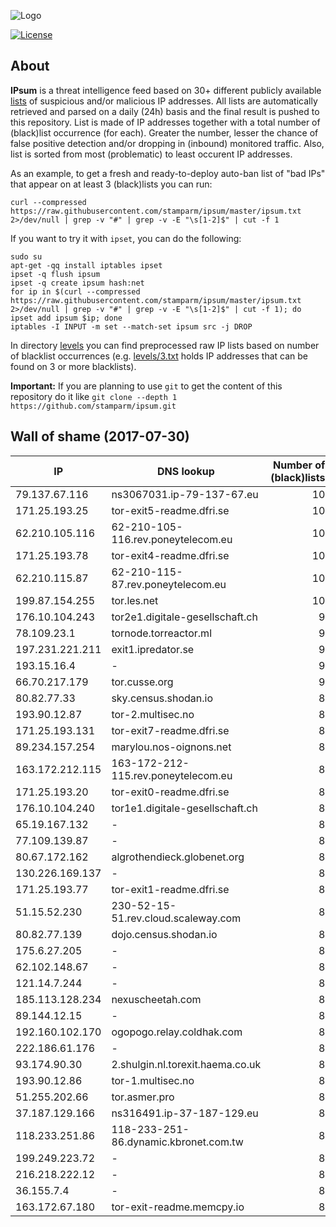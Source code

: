 ![Logo](logo.png)

[![License](https://img.shields.io/badge/license-Public_domain-red.svg)](https://wiki.creativecommons.org/wiki/Public_domain)

About
----

**IPsum** is a threat intelligence feed based on 30+ different publicly available [lists](https://github.com/stamparm/maltrail) of suspicious and/or malicious IP addresses. All lists are automatically retrieved and parsed on a daily (24h) basis and the final result is pushed to this repository. List is made of IP addresses together with a total number of (black)list occurrence (for each). Greater the number, lesser the chance of false positive detection and/or dropping in (inbound) monitored traffic. Also, list is sorted from most (problematic) to least occurent IP addresses.

As an example, to get a fresh and ready-to-deploy auto-ban list of "bad IPs" that appear on at least 3 (black)lists you can run:

```
curl --compressed https://raw.githubusercontent.com/stamparm/ipsum/master/ipsum.txt 2>/dev/null | grep -v "#" | grep -v -E "\s[1-2]$" | cut -f 1
```

If you want to try it with `ipset`, you can do the following:

```
sudo su
apt-get -qq install iptables ipset
ipset -q flush ipsum
ipset -q create ipsum hash:net
for ip in $(curl --compressed https://raw.githubusercontent.com/stamparm/ipsum/master/ipsum.txt 2>/dev/null | grep -v "#" | grep -v -E "\s[1-2]$" | cut -f 1); do ipset add ipsum $ip; done
iptables -I INPUT -m set --match-set ipsum src -j DROP
```

In directory [levels](levels) you can find preprocessed raw IP lists based on number of blacklist occurrences (e.g. [levels/3.txt](levels/3.txt) holds IP addresses that can be found on 3 or more blacklists).

**Important:** If you are planning to use `git` to get the content of this repository do it like `git clone --depth 1 https://github.com/stamparm/ipsum.git`

Wall of shame (2017-07-30)
----

|IP|DNS lookup|Number of (black)lists|
|---|---|--:|
79.137.67.116|ns3067031.ip-79-137-67.eu|10
171.25.193.25|tor-exit5-readme.dfri.se|10
62.210.105.116|62-210-105-116.rev.poneytelecom.eu|10
171.25.193.78|tor-exit4-readme.dfri.se|10
62.210.115.87|62-210-115-87.rev.poneytelecom.eu|10
199.87.154.255|tor.les.net|10
176.10.104.243|tor2e1.digitale-gesellschaft.ch|9
78.109.23.1|tornode.torreactor.ml|9
197.231.221.211|exit1.ipredator.se|9
193.15.16.4|-|9
66.70.217.179|tor.cusse.org|9
80.82.77.33|sky.census.shodan.io|8
193.90.12.87|tor-2.multisec.no|8
171.25.193.131|tor-exit7-readme.dfri.se|8
89.234.157.254|marylou.nos-oignons.net|8
163.172.212.115|163-172-212-115.rev.poneytelecom.eu|8
171.25.193.20|tor-exit0-readme.dfri.se|8
176.10.104.240|tor1e1.digitale-gesellschaft.ch|8
65.19.167.132|-|8
77.109.139.87|-|8
80.67.172.162|algrothendieck.globenet.org|8
130.226.169.137|-|8
171.25.193.77|tor-exit1-readme.dfri.se|8
51.15.52.230|230-52-15-51.rev.cloud.scaleway.com|8
80.82.77.139|dojo.census.shodan.io|8
175.6.27.205|-|8
62.102.148.67|-|8
121.14.7.244|-|8
185.113.128.234|nexuscheetah.com|8
89.144.12.15|-|8
192.160.102.170|ogopogo.relay.coldhak.com|8
222.186.61.176|-|8
93.174.90.30|2.shulgin.nl.torexit.haema.co.uk|8
193.90.12.86|tor-1.multisec.no|8
51.255.202.66|tor.asmer.pro|8
37.187.129.166|ns316491.ip-37-187-129.eu|8
118.233.251.86|118-233-251-86.dynamic.kbronet.com.tw|8
199.249.223.72|-|8
216.218.222.12|-|8
36.155.7.4|-|8
163.172.67.180|tor-exit-readme.memcpy.io|8
